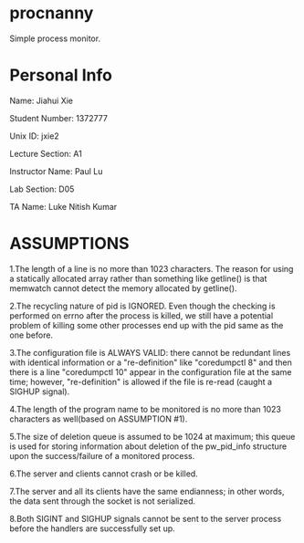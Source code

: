 # procnanny
Simple process monitor.

# Personal Info
Name:                Jiahui Xie

Student Number:      1372777

Unix ID:             jxie2

Lecture Section:     A1

Instructor Name:     Paul Lu

Lab Section:         D05

TA Name:             Luke Nitish Kumar

# ASSUMPTIONS
1.The length of a line is no more than 1023 characters.
  The reason for using a statically allocated array rather than
  something like getline() is that memwatch cannot detect the memory
  allocated by getline().

2.The recycling nature of pid is IGNORED.
  Even though the checking is performed on errno after the
  process is killed, we still have a potential problem
  of killing some other processes end up with the
  pid same as the one before.

3.The configuration file is ALWAYS VALID: there cannot be redundant lines with
  identical information or a "re-definition" like "coredumpctl 8" and then
  there is a line "coredumpctl 10" appear in the configuration file at the same
  time; however, "re-definition" is allowed if the file is re-read (caught a
  SIGHUP signal).

4.The length of the program name to be monitored is no more than 1023
  characters as well(based on ASSUMPTION #1).

5.The size of deletion queue is assumed to be 1024 at maximum; this queue is
  used for storing information about deletion of the pw\_pid\_info structure
  upon the success/failure of a monitored process.

6.The server and clients cannot crash or be killed.

7.The server and all its clients have the same endianness; in other words,
  the data sent through the socket is not serialized.

8.Both SIGINT and SIGHUP signals cannot be sent to the server process before
  the handlers are successfully set up.
